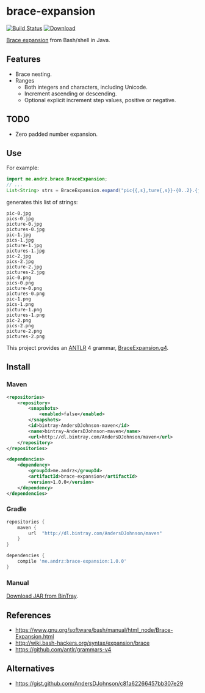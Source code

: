 # brace-expansion

[![Build Status](https://travis-ci.org/AndersDJohnson/brace-expansion-java.png)](https://travis-ci.org/AndersDJohnson/brace-expansion-java)
[![Download](https://api.bintray.com/packages/AndersDJohnson/maven/brace-expansion/images/download.svg) ][download]

[Brace expansion] from Bash/shell in Java.

## Features
* Brace nesting.
* Ranges
  * Both integers and characters, including Unicode.
  * Increment ascending or descending.
  * Optional explicit increment step values, positive or negative.

## TODO
* Zero padded number expansion.

## Use

For example:

```java
import me.andrz.brace.BraceExpansion;
// ...
List<String> strs = BraceExpansion.expand("pic{{,s},ture{,s}}-{0..2}.{jpg,png}");
```

generates this list of strings:

```
pic-0.jpg
pics-0.jpg
picture-0.jpg
pictures-0.jpg
pic-1.jpg
pics-1.jpg
picture-1.jpg
pictures-1.jpg
pic-2.jpg
pics-2.jpg
picture-2.jpg
pictures-2.jpg
pic-0.png
pics-0.png
picture-0.png
pictures-0.png
pic-1.png
pics-1.png
picture-1.png
pictures-1.png
pic-2.png
pics-2.png
picture-2.png
pictures-2.png
```

This project provides an [ANTLR][] 4 grammar, [BraceExpansion.g4][].


## Install

### Maven

```xml
<repositories>
    <repository>
        <snapshots>
            <enabled>false</enabled>
        </snapshots>
        <id>bintray-AndersDJohnson-maven</id>
        <name>bintray-AndersDJohnson-maven</name>
        <url>http://dl.bintray.com/AndersDJohnson/maven</url>
    </repository>
</repositories>

<dependencies>
    <dependency>
        <groupId>me.andrz</groupId>
        <artifactId>brace-expansion</artifactId>
        <version>1.0.0</version>
    </dependency>
</dependencies>
```

### Gradle

```gradle
repositories {
    maven {
        url  "http://dl.bintray.com/AndersDJohnson/maven" 
    }
}

dependencies {
    compile 'me.andrz:brace-expansion:1.0.0'
}
```

### Manual

[Download JAR from BinTray][download].

## References

* https://www.gnu.org/software/bash/manual/html_node/Brace-Expansion.html
* http://wiki.bash-hackers.org/syntax/expansion/brace
* https://github.com/antlr/grammars-v4

## Alternatives

* https://gist.github.com/AndersDJohnson/c81a62266457bb307e29

[brace expansion]: https://www.gnu.org/software/bash/manual/html_node/Brace-Expansion.html
[BraceExpansion.g4]: src/main/antlr/me/andrz/brace/antlr/BraceExpansion.g4
[antlr]: http://www.antlr.org/
[download]: https://bintray.com/artifact/download/AndersDJohnson/maven/me/andrz/brace-expansion/1.0.0/brace-expansion-1.0.0.jar
